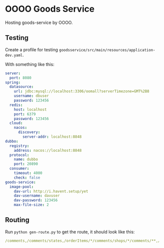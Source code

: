 # OOOO Goods Service

Hosting goods-service by OOOO.

## Testing

Create a profile for testing `goodsservice/src/main/resources/application-dev.yaml`.

With something like this:

```yaml
server:
  port: 8080
spring:
  datasource:
    url: jdbc:mysql://localhost:3306/oomall?serverTimezone=GMT%2B8
    username: dbuser
    password: 123456
  redis:
    host: localhost
    port: 6379
    password: 123456
  cloud:
    nacos:
      discovery:
        server-addr: localhost:8848
dubbo:
  registry:
    address: nacos://localhost:8848
  protocol:
    name: dubbo
    port: 20890
  consumer:
    timeout: 4000
    check: false
goods-service:
  image-pool:
    dav-url: http://i.havent.setup/yet
    dav-username: davuser
    dav-password: 123456
    max-file-size: 2
```

## Routing

Run `python gen-route.py` to get the route, it should look like this:

```yaml
/comments,/comments/states,/orderItems/*/comments/shops/*/comments/**,/skus/*/comments,/coupons/**,/couponactivities/**,/shops/*/couponactivities/**,/shops/*/couponskus/**,/flashsales/current,/shops/*/timesegments/*/flashsales,/timesegments/*/flashsales,/shops/*/flashsales/**,/groupons/**,/shops/*/groupons/**,/shops/*/spus/*/groupons,/presales/**,/shops/*/presales/**,/shops/*/skus/*/presales,/shops/*,/shops/*/newshops/**,/shops/*/onshelves,/shops/*/offshelves,/brands/shops/*/brands,/shops/*/brands/**,/shops/*/spus/*/brands/**,/categories/**,/shops/*/categories/**,/shops/*/spus/*/categories/**,/share/*/skus/*,/shops/*/skus/*/floatPrices,/shops/*/floatPrices/*,/skus/states,/shops/*/skus/*/,/shops/*/skus/*/uploadImg,/shops/*/skus/*/onshelves,/shops/*/skus/*/offshelves,/spus/*/,/shops/*/spus/**
```